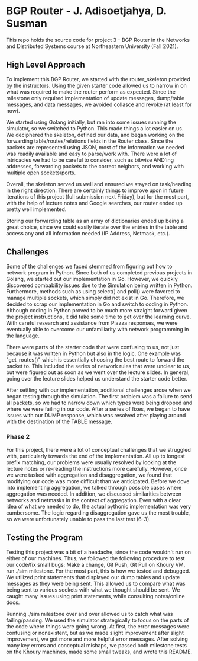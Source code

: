 # BGP Router - J. Adisoetjahya, D. Susman

This repo holds the source code for project 3 - BGP Router in the Networks and Distributed Systems course at Northeastern University (Fall 2021).

## High Level Approach

To implement this BGP Router, we started with the router_skeleton provided by the instructors. Using the given starter code allowed us to narrow in on what was required to make the router perform as expected.
Since the milestone only required implementation of update messages, dump/table messages, and data messages, we avoided collasce and revoke (at least for now).

We started using Golang initially, but ran into some issues running the simulator, so we switched to Python. This made things a lot easier on us. We deciphered the skeleton, defined our data, and began working
on the forwarding table/routes/relations fields in the Router class. Since the packets are represented using JSON, most of the information we needed was readily available and easy to parse/work with. There were
a lot of intricacies we had to be careful to consider, such as bitwise AND'ing addresses, forwarding packets to the correct neigbors, and working with multiple open sockets/ports.

Overall, the skeleton served us well and ensured we stayed on task/heading in the right direction. There are certainly things to improve upon in future iterations of this project (full submission next Friday),
but for the most part, with the help of lecture notes and Google searches, our router ended up pretty well implemented.

Storing our forwarding table as an array of dictionaries ended up being a great choice, since we could easily iterate over the entries in the table and access any and all information needed (IP Address, Netmask, etc.).

## Challenges

Some of the challenges we faced stemmed from figuring out how to network program in Python. Since both of us completed previous projects in Golang, we started out our implementation in Go. However, we quickly discovered combability issues due to the Simulation being written in Python. Furthermore, methods such as using select() and poll() were favored to manage multiple sockets, which simply did not exist in Go. Therefore, we decided to scrap our implementation in Go and switch to coding in Python. Although coding in Python proved to be much more straight forward given the project instructions, it did take some time to get over the learning curve. With careful research and assistance from Piazza responses, we were eventually able to overcome our unfamiliarity with network programming in the language.

There were parts of the starter code that were confusing to us, not just because it was written in Python but also in the logic. One example was "get_routes()" which is essentially choosing the best route to forward the packet to. This included the series of network rules that were unclear to us, but were figured out as soon as we went over the lecture slides. In general, going over the lecture slides helped us understand the starter code better.

After settling with our implementation, additional challenges arose when we began testing through the simulation. The first problem was a failure to send all packets, so we had to narrow down which types were being dropped and where we were failing in our code. After a series of fixes, we began to have issues with our DUMP response, which was resolved after playing around with the destination of the TABLE message.

### Phase 2
For this project, there were a lot of conceptual challenges that we struggled with, particularly towards the end of the implementation. All up to longest prefix matching, our problems were usually resolved by looking at the lecture notes or re-reading the instructions more carefully. However, once we were tasked with aggregation and disaggregation, we found that modifying our code was more difficult than we anticipated. Before we dove into implementing aggregation, we talked through possible cases where aggregation was needed. In addition, we discussed similarities between networks and netmasks in the context of aggregation. Even with a clear idea of what we needed to do, the actual pythonic implementation was very cumbersome. The logic regarding disaggregation gave us the most trouble, so we were unfortunately unable to pass the last test (6-3).

## Testing the Program

Testing this project was a bit of a headache, since the code wouldn't run on either of our machines. Thus, we followed the following procedure to test our code/fix small bugs: Make a change, Git Push, Git Pull on
Khoury VM, run ./sim milestone. For the most part, this is how we tested and debugged. We utilized print statements that displayed our dump tables and update messages as they were being sent. This allowed us
to compare what was being sent to various sockets with what we thought should be sent. We caught many issues using print statements, while consulting notes/online docs.

Running ./sim milestone over and over allowed us to catch what was failing/passing. We used the simulator strategically to focus on the parts of the code where things were going wrong. At first, the error messages
were confusing or nonexistent, but as we made slight improvement after slight improvement, we got more and more helpful error messages. After solving many key errors and conceptual mishaps, we passed both milestone
tests on the Khoury machines, made some small tweaks, and wrote this README.
